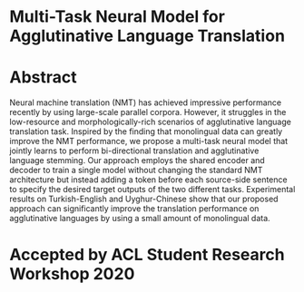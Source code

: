 # Multi-Task Neural Model for Agglutinative Language Translation

# Abstract
Neural machine translation (NMT) has achieved impressive performance recently by using large-scale parallel corpora. However, it struggles in the low-resource and morphologically-rich scenarios of agglutinative language translation task. Inspired by the finding that monolingual data can greatly improve the NMT performance, we propose a multi-task neural model that jointly learns to perform bi-directional translation and agglutinative language stemming. Our approach employs the shared encoder and decoder to train a single model without changing the standard NMT architecture but instead adding a token before each source-side sentence to specify the desired target outputs of the two different tasks. Experimental results on Turkish-English and Uyghur-Chinese show that our proposed approach can significantly improve the translation performance on agglutinative languages by using a small amount of monolingual data.
# Accepted by ACL Student Research Workshop 2020
